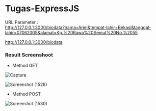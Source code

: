 # Tugas-ExpressJS

URL Parameter : <BR>
http://127.0.0.1:3000/biodata?nama=Ariel&tempat-lahir=Bekasi&tanggal-lahir=07062005&alamat=Kp.%20Rawa%20Semut%20No.%2055
 
http://127.0.0.1:3000/biodata

### Result Screenshoot
* Method GET
 
![Capture](https://github.com/MuhamadAriel07/technical-assignment-week-10-Ariel/assets/90564840/b7fefbdd-3ec4-4139-9764-4bf923e5cdca)

![Screenshot (1528)](https://github.com/MuhamadAriel07/technical-assignment-week-10-Ariel/assets/90564840/3f8a5360-30ef-49ee-bd45-c20a33c1ec69)

 
* Method POST
  
![Screenshot (1530)](https://github.com/MuhamadAriel07/technical-assignment-week-10-Ariel/assets/90564840/ad09bc55-d8a0-4a66-b794-13dcd0c4f517)
